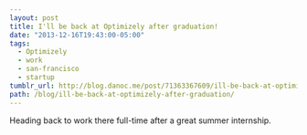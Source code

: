 ```yaml
---
layout: post
title: I'll be back at Optimizely after graduation!
date: "2013-12-16T19:43:00-05:00"
tags:
  - Optimizely
  - work
  - san-francisco
  - startup
tumblr_url: http://blog.danoc.me/post/71363367609/ill-be-back-at-optimizely-after-graduation
path: /blog/ill-be-back-at-optimizely-after-graduation/
---
```


Heading back to work there full-time after a great summer internship.
